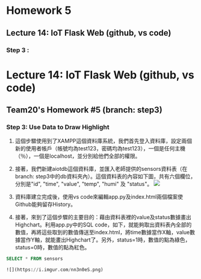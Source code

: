 # Homework 5

## Lecture 14: IoT Flask Web (github, vs code)

### Step 3 :





# Lecture 14: IoT Flask Web (github, vs code)
## Team20's Homework #5 (branch: step3)

### Step 3: Use Data to Draw Highlight

1. 這個步驟使用到了XAMPP這個資料庫系統，我們首先登入資料庫，設定兩個新的使用者帳戶（帳號均為test123，密碼均為test123），一個是任何主機（％），一個是localhost，並分別給他們全部的權限。
2. 接著，我們新建aiotdb這個資料庫，並匯入老師提供的sensors資料表（在branch: step3中的db資料夾內）。這個資料表的內容如下圖，共有六個欄位，分別是"id", "time", "value", "temp", "humi" 及 "status"。
![](https://i.imgur.com/p6JXC2U.png)

3. 資料庫建立完成後，使用vs code來編輯app.py及index.html兩個檔案使Github能夠留存History。
4. 接著，來到了這個步驟的主要目的：藉由資料表裡的value及status數據畫出Highchart。利用app.py中的SQL code，如下，就能夠取出資料表內全部的數值，再將這些取到的數值傳送至index.html，將time數據當作X軸，value數據當作Y軸，就能畫出Highchart了。另外，status=1時，數值的點為綠色，status=0時，數值的點為紅色。
```sql
SELECT * FROM sensors

![](https://i.imgur.com/nn3n0eS.png)